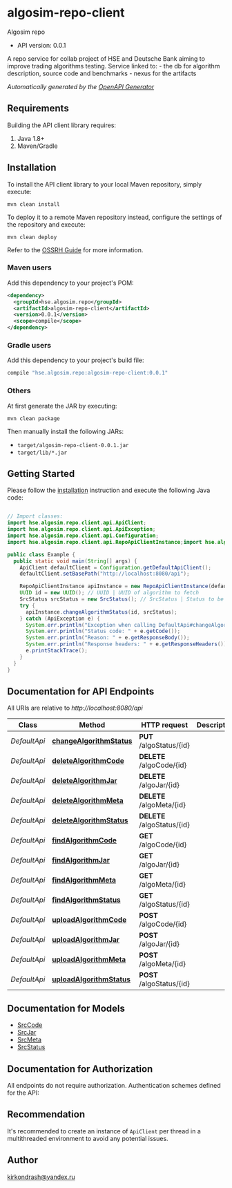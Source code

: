 # algosim-repo-client

Algosim repo
- API version: 0.0.1

A repo service for collab project of HSE and Deutsche Bank aiming to improve trading algorithms testing. Service linked to:   - the db for algorithm description, source code and benchmarks   - nexus for the artifacts    


*Automatically generated by the [OpenAPI Generator](https://openapi-generator.tech)*


## Requirements

Building the API client library requires:
1. Java 1.8+
2. Maven/Gradle

## Installation

To install the API client library to your local Maven repository, simply execute:

```shell
mvn clean install
```

To deploy it to a remote Maven repository instead, configure the settings of the repository and execute:

```shell
mvn clean deploy
```

Refer to the [OSSRH Guide](http://central.sonatype.org/pages/ossrh-guide.html) for more information.

### Maven users

Add this dependency to your project's POM:

```xml
<dependency>
  <groupId>hse.algosim.repo</groupId>
  <artifactId>algosim-repo-client</artifactId>
  <version>0.0.1</version>
  <scope>compile</scope>
</dependency>
```

### Gradle users

Add this dependency to your project's build file:

```groovy
compile "hse.algosim.repo:algosim-repo-client:0.0.1"
```

### Others

At first generate the JAR by executing:

```shell
mvn clean package
```

Then manually install the following JARs:

* `target/algosim-repo-client-0.0.1.jar`
* `target/lib/*.jar`

## Getting Started

Please follow the [installation](#installation) instruction and execute the following Java code:

```java

// Import classes:
import hse.algosim.repo.client.api.ApiClient;
import hse.algosim.repo.client.api.ApiException;
import hse.algosim.repo.client.api.Configuration;
import hse.algosim.repo.client.api.RepoApiClientInstance;import hse.algosim.repo.client.api.models.*;

public class Example {
  public static void main(String[] args) {
    ApiClient defaultClient = Configuration.getDefaultApiClient();
    defaultClient.setBasePath("http://localhost:8080/api");

    RepoApiClientInstance apiInstance = new RepoApiClientInstance(defaultClient);
    UUID id = new UUID(); // UUID | UUID of algorithm to fetch
    SrcStatus srcStatus = new SrcStatus(); // SrcStatus | Status to be uploaded
    try {
      apiInstance.changeAlgorithmStatus(id, srcStatus);
    } catch (ApiException e) {
      System.err.println("Exception when calling DefaultApi#changeAlgorithmStatus");
      System.err.println("Status code: " + e.getCode());
      System.err.println("Reason: " + e.getResponseBody());
      System.err.println("Response headers: " + e.getResponseHeaders());
      e.printStackTrace();
    }
  }
}

```

## Documentation for API Endpoints

All URIs are relative to *http://localhost:8080/api*

Class | Method | HTTP request | Description
------------ | ------------- | ------------- | -------------
*DefaultApi* | [**changeAlgorithmStatus**](docs/DefaultApi.md#changeAlgorithmStatus) | **PUT** /algoStatus/{id} | 
*DefaultApi* | [**deleteAlgorithmCode**](docs/DefaultApi.md#deleteAlgorithmCode) | **DELETE** /algoCode/{id} | 
*DefaultApi* | [**deleteAlgorithmJar**](docs/DefaultApi.md#deleteAlgorithmJar) | **DELETE** /algoJar/{id} | 
*DefaultApi* | [**deleteAlgorithmMeta**](docs/DefaultApi.md#deleteAlgorithmMeta) | **DELETE** /algoMeta/{id} | 
*DefaultApi* | [**deleteAlgorithmStatus**](docs/DefaultApi.md#deleteAlgorithmStatus) | **DELETE** /algoStatus/{id} | 
*DefaultApi* | [**findAlgorithmCode**](docs/DefaultApi.md#findAlgorithmCode) | **GET** /algoCode/{id} | 
*DefaultApi* | [**findAlgorithmJar**](docs/DefaultApi.md#findAlgorithmJar) | **GET** /algoJar/{id} | 
*DefaultApi* | [**findAlgorithmMeta**](docs/DefaultApi.md#findAlgorithmMeta) | **GET** /algoMeta/{id} | 
*DefaultApi* | [**findAlgorithmStatus**](docs/DefaultApi.md#findAlgorithmStatus) | **GET** /algoStatus/{id} | 
*DefaultApi* | [**uploadAlgorithmCode**](docs/DefaultApi.md#uploadAlgorithmCode) | **POST** /algoCode/{id} | 
*DefaultApi* | [**uploadAlgorithmJar**](docs/DefaultApi.md#uploadAlgorithmJar) | **POST** /algoJar/{id} | 
*DefaultApi* | [**uploadAlgorithmMeta**](docs/DefaultApi.md#uploadAlgorithmMeta) | **POST** /algoMeta/{id} | 
*DefaultApi* | [**uploadAlgorithmStatus**](docs/DefaultApi.md#uploadAlgorithmStatus) | **POST** /algoStatus/{id} | 


## Documentation for Models

 - [SrcCode](docs/SrcCode.md)
 - [SrcJar](docs/SrcJar.md)
 - [SrcMeta](docs/SrcMeta.md)
 - [SrcStatus](docs/SrcStatus.md)


## Documentation for Authorization

All endpoints do not require authorization.
Authentication schemes defined for the API:

## Recommendation

It's recommended to create an instance of `ApiClient` per thread in a multithreaded environment to avoid any potential issues.

## Author

kirkondrash@yandex.ru

